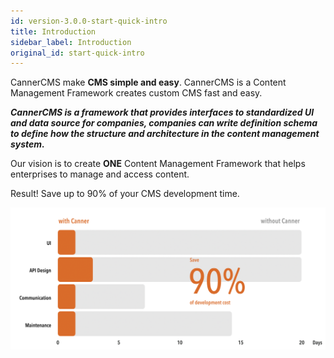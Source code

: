 ```yaml
---
id: version-3.0.0-start-quick-intro
title: Introduction
sidebar_label: Introduction
original_id: start-quick-intro
---
```


CannerCMS make **CMS simple and easy**. CannerCMS is a Content Management Framework creates custom CMS fast and easy.

***CannerCMS is a framework that provides interfaces to standardized UI and data source for companies, companies can write definition schema to define how the structure and architecture in the content management system.***

Our vision is to create **ONE** Content Management Framework that helps enterprises to manage and access content.

Result! Save up to 90% of your CMS development time.

![roi](/docs/assets/start-intro/compare-canner.png)
